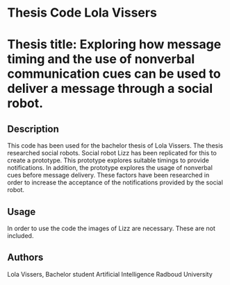 # Thesis Code Lola Vissers

# Thesis title: Exploring how message timing and the use of nonverbal communication cues can be used to deliver a message through a social robot.

## Description
This code has been used for the bachelor thesis of Lola Vissers. The thesis researched social robots. Social robot Lizz has been replicated for this to create a prototype. This prototype explores suitable timings to provide notifications. In addition, the prototype explores the usage of nonverbal cues before message delivery. These factors have been researched in order to increase the acceptance of the notifications provided by the social robot. 

## Usage
In order to use the code the images of Lizz are necessary. These are not included.

## Authors
Lola Vissers, Bachelor student Artificial Intelligence Radboud University

